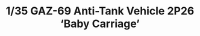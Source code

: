 ---
layout: product
title: "1/35 GAZ-69 Anti-Tank Vehicle 2P26 ‘Baby Carriage’"
price: "TBA" 
desc: "Maketa"
img_path: "/assets/img/BRNC35099.webp"
brand: "Bronco"
available: false
special_offer: false
new: false
soon: false
cat: "010000"
subcat: "015800"
subsubcat: "0N/A"
sifra: "BRNC35099"
popular: false
---